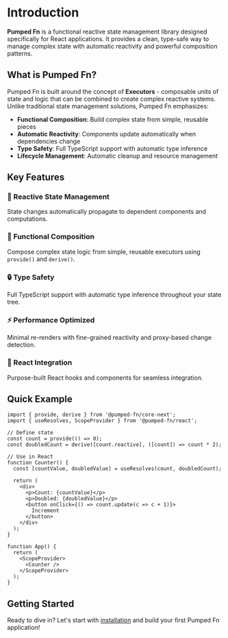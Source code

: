 # Introduction

**Pumped Fn** is a functional reactive state management library designed specifically for React applications. It provides a clean, type-safe way to manage complex state with automatic reactivity and powerful composition patterns.

## What is Pumped Fn?

Pumped Fn is built around the concept of **Executors** - composable units of state and logic that can be combined to create complex reactive systems. Unlike traditional state management solutions, Pumped Fn emphasizes:

- **Functional Composition**: Build complex state from simple, reusable pieces
- **Automatic Reactivity**: Components update automatically when dependencies change
- **Type Safety**: Full TypeScript support with automatic type inference
- **Lifecycle Management**: Automatic cleanup and resource management

## Key Features

### 🔄 Reactive State Management
State changes automatically propagate to dependent components and computations.

### 🧩 Functional Composition
Compose complex state logic from simple, reusable executors using `provide()` and `derive()`.

### 🔒 Type Safety
Full TypeScript support with automatic type inference throughout your state tree.

### ⚡ Performance Optimized
Minimal re-renders with fine-grained reactivity and proxy-based change detection.

### 🎯 React Integration
Purpose-built React hooks and components for seamless integration.

## Quick Example

```tsx
import { provide, derive } from '@pumped-fn/core-next';
import { useResolves, ScopeProvider } from '@pumped-fn/react';

// Define state
const count = provide(() => 0);
const doubledCount = derive([count.reactive], ([count]) => count * 2);

// Use in React
function Counter() {
  const [countValue, doubledValue] = useResolves(count, doubledCount);
  
  return (
    <div>
      <p>Count: {countValue}</p>
      <p>Doubled: {doubledValue}</p>
      <button onClick={() => count.update(c => c + 1)}>
        Increment
      </button>
    </div>
  );
}

function App() {
  return (
    <ScopeProvider>
      <Counter />
    </ScopeProvider>
  );
}
```

## Getting Started

Ready to dive in? Let's start with [installation](./getting-started/installation.md) and build your first Pumped Fn application!
